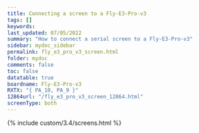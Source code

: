 ```yaml
---
title: Connecting a screen to a Fly-E3-Pro-v3
tags: []
keywords: 
last_updated: 07/05/2022
summary: "How to connect a serial screen to a Fly-E3-Pro-v3"
sidebar: mydoc_sidebar
permalink: fly_e3_pro_v3_screen.html
folder: mydoc
comments: false
toc: false
datatable: true
boardname: Fly-E3-Pro-v3
RXTX: "{ PA_10, PA_9 }"
12864url: "/fly_e3_pro_v3_screen_12864.html"
screenType: both
---
```


{% include custom/3.4/screens.html %}

